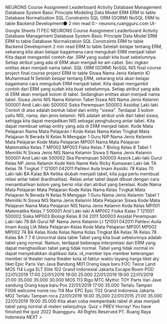 NEURONS Course Assignment Leaderboard Activity
Database Management
Database System
Basic Principle
Modeling
Data Model
ERM
ERM to table
Database Normalization
SQL Constraints
SQL
ORM (GORM)
NoSQL
ERM to table
Backend Development⚫ 2 min read
0:-
neurons,ruangguru.com
Ut-Google Sheets
Π
FEC
NEURONS Course Assignment Leaderboard Activity
Database Management
Database System
Basic Principle
Data Model
ERM
ERM to table
Database Normalization
SQL Constraints
ERM to table
Backend Development 2 min read
ERM to table
Setelah belajar tentang ERM, sekarang kita akan belajar bagaimana cara mengubah ERM menjadi tabel Kita dapat mengambil contoh dar. SRM yang sudah kita buat sebelumnya. Setiap atribut yang ada di ERM akan menjadi ke am cabel. Sec ingkan entitas akan menjadi nama tabel.
SQL
ORM (GORM)
NoSQL
NIS
final course project
final course project
ERM to table
Siswa
Nama
Jenis Kelamin
Ю
Muhammad N
Setelah belajar tentang ERM, sekarang kita akan belajar bagaimana cara mengubah ERM menjadi tabel. Kita dapat mengambil contoh dari ERM yang sudah kita buat sebelumnya. Setiap atribut yang ada di ERM akan menjadi kolom di tabel. Sedangkan entitas akan menjadi nama tabel.
Siswa
Jenis
NIS
Nama
Kelamin
Tabel
Siswa
NIS
Nama
Jenis Kelamin
500001
Andi
Laki-laki
S00002
Siska
Perempuan
S00003
Assidiqi
Laki-laki
Contoh di atas adalah bentuk tabel dari entity "siswa". Terdapat 3 kolom yaitu NIS, nama, dan jenis kelamin. NIS adalah atribut unik dari tabel siswa, sehigga kita dapat menjadikan NIS sebagai penghubung antar tabel.
Kita dapat membuat setiap entity yang ada di ERM menjadi tabel.
Kode
Mata Pelajaran
Nama
Mata Pelajaran
I
Kode Kelas
Nama Kelas
Tingkat
Mata Pelajaran
N
Berada
N
Kelas
N
Mengajar
1
Guru
NIP
Nama
Jenis Kelamin
Mata Pelajaran
Kode Mata Pelajaran MP001
Nama Mata Pelajaran
Matematika Kelas 7
MP002 MP003
Fiska Kelas 7 Biolog Kelas 8
Tabel
1
Memiliki
N
Siswa
Jenis
NIS
Nama
Kelamin
Siswa
S
Nama
Jenis Kelamin
500001
And
Laki-lak
500002
Ska
Perempuan
500003
Assick
Laki-laki
Gurul
Kelas
NP
Jenis Kelamin
Kode Kels
Name Kels
Ricky Kumawan
Laki-lak
TA
Kelas 7A
Tingkat 7
121001
042011
Pahlevi Aula Imam Assidic
78
Kalas 70
Laki-laki
BA
Kalas BA
Ketika diubah menjadi tabel, kita juga perlu membuat relasi antar tabel (kardinalitas). Relasi antar tabel dapat dibuat dengan cara menambahkan kolom yang berisi nilai dari atribut yang berelasi.
Kode
Nama
Mata Pelajaran
Mata Pelajaran
Kode Kelas
Nama Kelas
Tingkat
Mata Pelajaran
N
Berada
N
Kelas
N
Mengajar
1
Guru
Nama
Jenis Kelamin
Tabel
1
Memiliki
N
Siswa
NIS
Nama
Jenis Kelamin
Mata Pelajaran
Siswa
Kode Mata Pelajaran
Nama Mata Pelajaran
NIS
Nama
Jenis Kelamin
Koda Kelas
MP001
Matematika Kelas 7
500001
And
Laki-laki
A
MP002
Fisika Kalas 7
121001
500002
Siska
MP003
Biologi Kelas 8
04 2011
500003
Assidal
Perempuan Laki-laki
78
BA
Gurul
NF
Nama
Jenis Kelamin LI
121001 042011
Pahlevi Aulia
Imam Assig
LIA
Mata Pelajaran-Kelas
Kode Mata Pelajaran
MP001
MP002 MP002
74
BA
Kelas
Kode Kelas
Nama Kolas
Tingkat
BA
Kelas 7A Kelas 78 Kalas BA
7
7
8
Unnormal data table
Tabel yang kita buat sebelumnya adalah tabel yang normal. Namun, terdapat beberapa interpretasi dari ERM yang dapat menghasilkan tabel yang tidak normal. Tabel yang tidak normal ini dapat menyebabkan duplikasi data.
id_member
tipe member keterangan member id theater nama theater kota
id faktur waktu tayang
harga tiket aty tiket
Epic
Paris Van Java
Bandung M01
Orang kaya baru FOC
Twice Land
MOS
114
Luga
ELT
Elite
102
Grand Indonesial
Jakarta
Escape Room
POD
22/01/2019 17:00 22/01/2019 19:00 25.000 22/01/2019 19:00 22/01/2019 21:00 35.000
35.000
30.000
MOS
113
Rigo
MTC
Mythic
ΤΟΥ
Parts Van Jave sandung
Orang kaya baru Pos 22/01/2019 17:00 35.000
Terlalu Tampan F006
welcome nome rou
114
Mur
EPC
Epic
T02
Grand Indonesia Jakarta
M02
Terlalu Tampan roca
22/01/2019 19.00 35,000 22/01/2015 21:00 35.000 22/01/2019 19:00 35.000
Kita akan coba memperbaiki tabel di atas menjadi tabel yang normal di materi selanjutnya.
Quiz
< PREV
Horray! You have finished the quiz
2022 Ruangguru. All Rights Reserved PT. Ruang Raya Indonesia
NEXT >